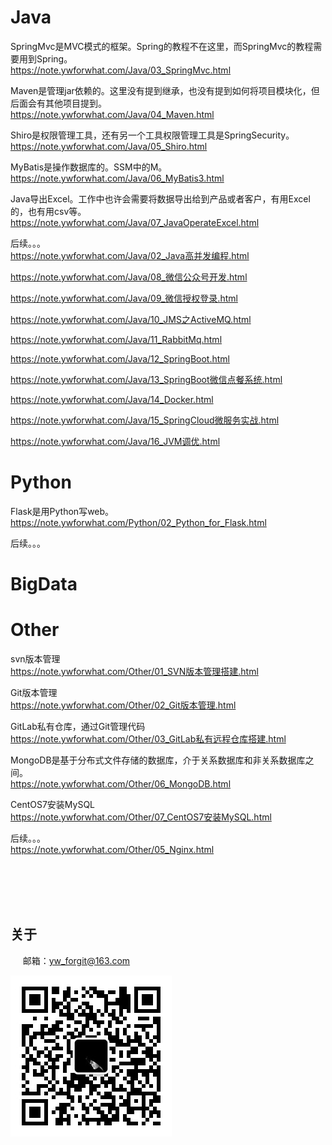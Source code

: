 # Java <br>
SpringMvc是MVC模式的框架。Spring的教程不在这里，而SpringMvc的教程需要用到Spring。 <br>
https://note.ywforwhat.com/Java/03_SpringMvc.html


Maven是管理jar依赖的。这里没有提到继承，也没有提到如何将项目模块化，但后面会有其他项目提到。 <br>
https://note.ywforwhat.com/Java/04_Maven.html


Shiro是权限管理工具，还有另一个工具权限管理工具是SpringSecurity。 <br>
https://note.ywforwhat.com/Java/05_Shiro.html


MyBatis是操作数据库的。SSM中的M。 <br>
https://note.ywforwhat.com/Java/06_MyBatis3.html


Java导出Excel。工作中也许会需要将数据导出给到产品或者客户，有用Excel的，也有用csv等。 <br>
https://note.ywforwhat.com/Java/07_JavaOperateExcel.html


后续。。。 <br>
https://note.ywforwhat.com/Java/02_Java高并发编程.html

https://note.ywforwhat.com/Java/08_微信公众号开发.html


https://note.ywforwhat.com/Java/09_微信授权登录.html


https://note.ywforwhat.com/Java/10_JMS之ActiveMQ.html


https://note.ywforwhat.com/Java/11_RabbitMq.html


https://note.ywforwhat.com/Java/12_SpringBoot.html


https://note.ywforwhat.com/Java/13_SpringBoot微信点餐系统.html


https://note.ywforwhat.com/Java/14_Docker.html


https://note.ywforwhat.com/Java/15_SpringCloud微服务实战.html

https://note.ywforwhat.com/Java/16_JVM调优.html


# Python <br>
Flask是用Python写web。 <br>
https://note.ywforwhat.com/Python/02_Python_for_Flask.html



后续。。。 <br>


# BigData <br>


# Other <br>
svn版本管理 <br>
https://note.ywforwhat.com/Other/01_SVN版本管理搭建.html


Git版本管理 <br>
https://note.ywforwhat.com/Other/02_Git版本管理.html


GitLab私有仓库，通过Git管理代码 <br>
https://note.ywforwhat.com/Other/03_GitLab私有远程仓库搭建.html


MongoDB是基于分布式文件存储的数据库，介于关系数据库和非关系数据库之间。 <br>
https://note.ywforwhat.com/Other/06_MongoDB.html


CentOS7安装MySQL <br>
https://note.ywforwhat.com/Other/07_CentOS7安装MySQL.html


后续。。。 <br>
https://note.ywforwhat.com/Other/05_Nginx.html


<br><br><br><br>
## 关于
&nbsp;&nbsp;&nbsp;&nbsp;
邮箱：yw_forgit@163.com
<br>

![Image text](./Image/qrcode_for_yw.jpg)